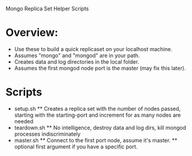 Mongo Replica Set Helper Scripts

# Overview:
* Use these to build a quick replicaset on your localhost machine.
* Assumes "mongo" and "mongod" are in your path.
* Creates data and log directories in the local folder.
* Assumes the first mongod node port is the master (may fix this later).

# Scripts
* setup.sh <nodes> <starting-port>
** Creates a replica set with the number of nodes passed, starting with the starting-port and increment for as many nodes are needed
* teardown.sh
** No intelligence, destroy data and log dirs, kill mongod processes indiscriminately
* master.sh
** Connect to the first port node, assume it's master.
** optional first argument if you have a specific port.
